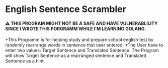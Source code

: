  English Sentence Scrambler
=========================

#### ⚠ THIS PROGRAM MIGHT NOT BE A SAFE AND HAVE VULNERABLILITY SINCE I WROTE THIS PORGRAMM WHILE I'M LEARNING GOLANG.

+This Programm is for helping study and prepare school english test by randomly rearrange words in sentence that user entered.
+The User have to enter two values: Target Sentence and Translated Sentence. The Program will show Target Sentence as a rearranged sentence and Translated Sentence as a hint.
